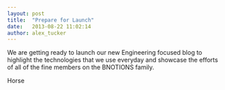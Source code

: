 ```yaml
---
layout: post
title:  "Prepare for Launch"
date:   2013-08-22 11:02:14
author: alex_tucker
---
```


We are getting ready to launch our new Engineering focused blog to highlight the technologies that we use everyday and showcase the efforts of all of the fine members on the BNOTIONS family.

Horse
